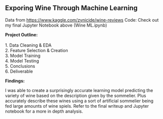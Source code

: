 ## Exporing Wine Through Machine Learning

Data from https://www.kaggle.com/zynicide/wine-reviews
Code: Check out my final Jupyter Notebook above (Wine ML.ipynb)

**Project Outline:**
<br>
<br>1. Data Cleaning & EDA
<br>2. Feature Selection & Creation
<br>3. Model Training
<br>4. Model Testing
<br>5. Conclusions
<br>6. Deliverable

**Findings:**

I was able to create a surprisingly accurate learning model predicting the variety of wine based on the description given by the sommelier.  Plus accurately describe these wines using a sort of artificial sommelier being fed large amounts of wine spiels.  Refer to the final writeup and Jupyter notebook for a more in depth analysis.  
